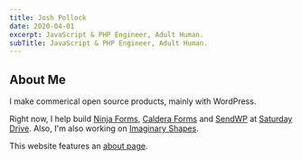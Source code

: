 ```yaml
---
title: Josh Pollock
date: 2020-04-01
excerpt: JavaScript & PHP Engineer, Adult Human.
subTitle: JavaScript & PHP Engineer, Adult Human.
---
```


## About Me

I make commerical open source products, mainly with WordPress.

Right now, I help build [Ninja Forms](https://ninjaforms.com), [Caldera Forms](https://CalderaForms.com) and [SendWP](https://SendWP.com) at [Saturday Drive](https://SaturdayDrive.com). Also, I'm also working on [Imaginary Shapes](https://imaginaryshapes.com/).

This website features an [about page](about).

